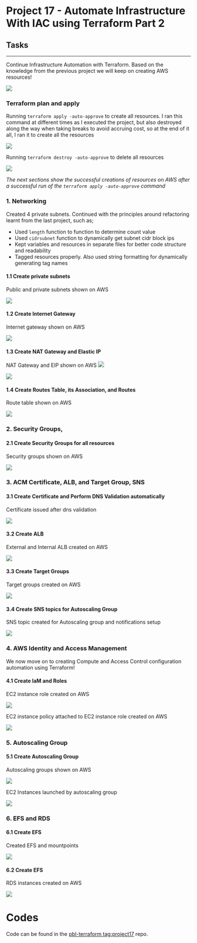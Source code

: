# Project 17 - Automate Infrastructure With IAC using Terraform Part 2

## Tasks
--------
Continue Infrastructure Automation with Terraform. Based on the knowledge from the previous project we will keep on creating AWS resources!

![](../project-16/project_16_aws_arc.png)

### Terraform plan and apply

Running `terraform apply -auto-approve` to create all resources. I ran this command at different times as I executed the project, but also destroyed along the way when taking breaks to avoid accruing cost, so at the end of it all, I ran it to create all the resources

![](./tf-apply-plan.png)

Running `terraform destroy -auto-approve` to delete all resources

![](./tf-destroy.png)


*The next sections show the successful creations of resources on AWS after a successful run of the `terraform apply -auto-approve` command*


### 1. Networking

Created 4 private subnets. Continued with the principles around refactoring learnt from the last project, such as;
* Used `length` function to function to determine count value
* Used `cidrsubnet` function to dynamically get subnet cidr block ips
* Kept variables and resources in separate files for better code structure and readability
* Tagged resources properly. Also used string formatting for dynamically generating tag names

#### 1.1 Create private subnets

Public and private subnets shown on AWS  

![](./subnets.png)

#### 1.2 Create Internet Gateway

Internet gateway shown on AWS  

![](./igw.png)

#### 1.3 Create NAT Gateway and Elastic IP

NAT Gateway and EIP shown on AWS
![](./natgw.png)  

![](./natgw-eip.png)

#### 1.4 Create Routes Table, its Association, and Routes

Route table shown on AWS  

![](./rtb.png)


### 2. Security Groups, 

#### 2.1 Create Security Groups for all resources

Security groups shown on AWS

![](./security-groups.png)


### 3. ACM Certificate, ALB, and Target Group, SNS

#### 3.1 Create Certificate and Perform DNS Validation automatically

Certificate issued after dns validation

![](./cert.png)

#### 3.2 Create ALB

External and Internal ALB created on AWS

![](./alb.png)

#### 3.3 Create Target Groups

Target groups created on AWS

![](./target-groups.png)

#### 3.4 Create SNS topics for Autoscaling Group

SNS topic created for Autoscaling group and notifications setup

![](./sns.png)


### 4. AWS Identity and Access Management

We now move on to creating Compute and Access Control configuration automation using Terraform!

#### 4.1 Create IaM and Roles

EC2 instance role created on AWS

![](./ec2-instance-role.png)

EC2 instance policy attached to EC2 instance role created on AWS

![](./ec2-instance-policy.png)


### 5. Autoscaling Group

#### 5.1 Create Autoscaling Group

Autoscaling groups shown on AWS

![](./asg.png)

EC2 Instances launched by autoscaling group

![](./asg-instances.png)


### 6. EFS and RDS

#### 6.1 Create EFS

Created EFS and mountpoints

![](./efs.png)

#### 6.2 Create EFS

RDS instances created on AWS

![](./rds-instance.png)


# Codes
Code can be found in the [pbl-terraform tag:project17](https://github.com/toritsejuFO/pbl-terraform/tree/project17) repo.
